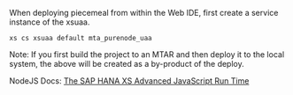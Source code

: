 When deploying piecemeal from within the Web IDE, first create a service instance of the xsuaa.

```
xs cs xsuaa default mta_purenode_uaa
```

Note:  If you first build the project to an MTAR and then deploy it to the local system, the above will be created as a by-product of the deploy.


NodeJS Docs: [The SAP HANA XS Advanced JavaScript Run Time](https://help.sap.com/viewer/4505d0bdaf4948449b7f7379d24d0f0d/2.0.03/en-US/18c01923b738416d8ec2eaa3eae2a4bf.html)

